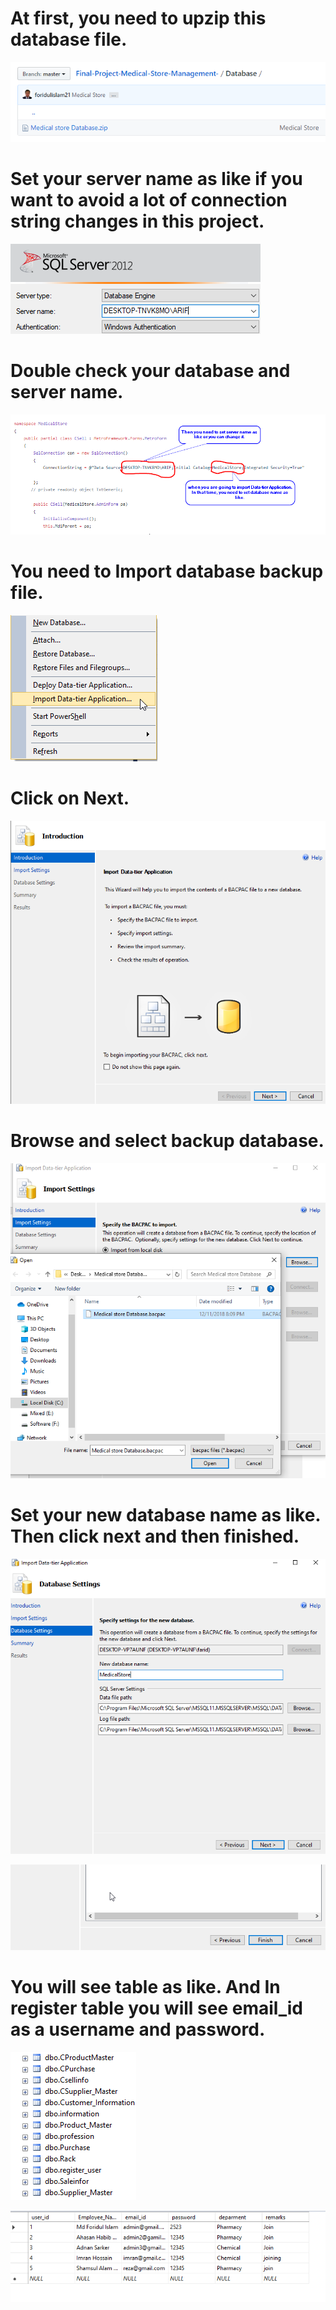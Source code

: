 # At first, you need to upzip this database file.

![](Image/media/image1.png)

# Set your server name as like if you want to avoid a lot of connection string changes in this project. 

![](Image/media/image2.png)

# Double check your database and server name.

![](Image/media/image3.png)

# You need to Import database backup file.

![](Image/media/image4.png)

# Click on Next.

![](Image/media/image5.png)

# Browse and select backup database.

![](Image/media/image6.png)

# Set your new database name as like. Then click next and then finished.

![](Image/media/image7.png)

![](Image/media/image8.png)

# You will see table as like. And In register table you will see email\_id as a username and password. 

![](Image/media/image9.png)

![](Image/media/image10.png)
